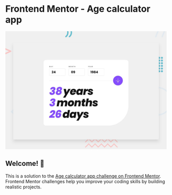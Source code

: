 # Frontend Mentor - Age calculator app

![Design preview for the Age calculator app coding challenge](./design/desktop-preview.jpg)

## Welcome! 👋

This is a solution to the [Age calculator app challenge on Frontend Mentor](https://www.frontendmentor.io/challenges/age-calculator-app-dF9DFFpj-Q). Frontend Mentor challenges help you improve your coding skills by building realistic projects.

<!-- link to live demo-->
